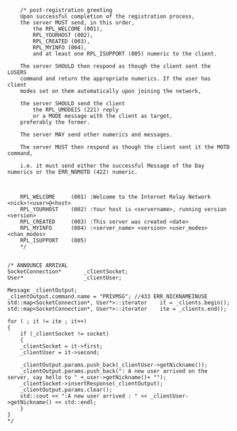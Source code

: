 
		/* post-registration greeting
		Upon successful completion of the registration process,
		the server MUST send, in this order, 
			the RPL_WELCOME (001),
			RPL_YOURHOST (002),
			RPL_CREATED (003),
			RPL_MYINFO (004),
			and at least one RPL_ISUPPORT (005) numeric to the client. 
			
		The server SHOULD then respond as though the client sent the LUSERS
		command and return the appropriate numerics. If the user has client 
		modes set on them automatically upon joining the network, 
		
		the server SHOULD send the client 
			the RPL_UMODEIS (221) reply
			or a MODE message with the client as target,
		preferably the former.
		
		The server MAY send other numerics and messages.
		
		The server MUST then respond as though the client sent it the MOTD command,
		
		i.e. it must send either the successful Message of the Day numerics or the ERR_NOMOTD (422) numeric.


		
		RPL_WELCOME		(001) :Welcome to the Internet Relay Network <nick>!<user>@<host>
		RPL_YOURHOST	(002) :Your host is <servername>, running version <version> 
		RPL_CREATED		(003) :This server was created <date>
		RPL_MYINFO		(004) :<server_name> <version> <user_modes> <chan_modes> 
		RPL_ISUPPORT	(005)
		*/	


	/* ANNOUNCE ARRIVAL 
	SocketConnection*		_clientSocket;
	User*					_clientUser;

	Message	_clientOutput;
	_clientOutput.command.name = "PRIVMSG"; //433 ERR_NICKNAMEINUSE
	std::map<SocketConnection*,	User*>::iterator	it = _clients.begin();
	std::map<SocketConnection*,	User*>::iterator	ite = _clients.end();

	for ( ; it != ite ; it++)
	{
		if (_clientSocket != socket)
		{
		_clientSocket = it->first;
		_clientUser = it->second;

		_clientOutput.params.push_back(_clientUser->getNickname());
		_clientOutput.params.push_back(": A new user arrived on the server, say hello to " +_user->getNickname()+ "");	
		_clientSocket->insertResponse(_clientOutput);
		_clientOutput.params.clear();
		std::cout << ":A new user arrived : " << _clientUser->getNickname() << std::endl;
		}
	}
	*/
